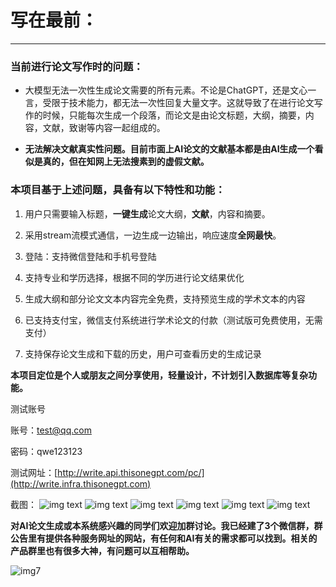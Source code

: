 # **写在最前：**

------

### 当前进行论文写作时的问题：



* 大模型无法一次性生成论文需要的所有元素。不论是ChatGPT，还是文心一言，受限于技术能力，都无法一次性回复大量文字。这就导致了在进行论文写作的时候，只能每次生成一个段落，而论文是由论文标题，大纲，摘要，内容，文献，致谢等内容一起组成的。



* **无法解决文献真实性问题。目前市面上AI论文的文献基本都是由AI生成一个看似是真的，但在知网上无法搜素到的虚假文献。**





###  **本项目基于上述问题，具备有以下特性和功能：**



1. 用户只需要输入标题，**一键生成**论文大纲，**文献**，内容和摘要。

2. 采用stream流模式通信，一边生成一边输出，响应速度**全网最快**。

3. 登陆：支持微信登陆和手机号登陆

4. 支持专业和学历选择，根据不同的学历进行论文结果优化

5. 生成大纲和部分论文文本内容完全免费，支持预览生成的学术文本的内容

6. 已支持支付宝，微信支付系统进行学术论文的付款（测试版可免费使用，无需支付）

7. 支持保存论文生成和下载的历史，用户可查看历史的生成记录

   

**本项目定位是个人或朋友之间分享使用，轻量设计，不计划引入数据库等复杂功能。**





测试账号



账号：test@qq.com

密码：qwe123123





 

测试网址：[http://write.api.thisonegpt.com/pc/](http://write.infra.thisonegpt.com)

截图：
![img text](https://github.com/Andrew-hch/AI-Paper-WriteGPT/blob/main/img/img1.jpg) 
![img text](https://github.com/Andrew-hch/AI-Paper-WriteGPT/blob/main/img/img2.jpg) 
![img text](https://github.com/Andrew-hch/AI-Paper-WriteGPT/blob/main/img/img3.jpg) 
![img text](https://github.com/Andrew-hch/AI-Paper-WriteGPT/blob/main/img/img4.jpg) 
![img text](https://github.com/Andrew-hch/AI-Paper-WriteGPT/blob/main/img/img5.jpg) 
![img text](https://github.com/Andrew-hch/AI-Paper-WriteGPT/blob/main/img/img6.jpg) 

**对AI论文生成或本系统感兴趣的同学们欢迎加群讨论。我已经建了3个微信群，群公告里有提供各种服务网址的网站，有任何和AI有关的需求都可以找到。相关的产品群里也有很多大神，有问题可以互相帮助。**

![img7](https://github.com/Andrew-hch/AI-Paper-WriteGPT/assets/160099018/e828578b-badf-4117-91ed-a62d2c4323f9)

 
